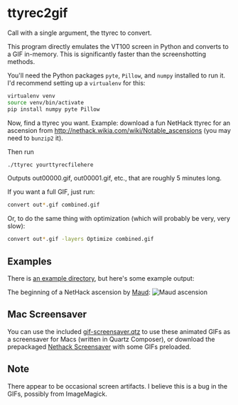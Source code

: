 # ttyrec2gif

Call with a single argument, the ttyrec to convert.

This program directly emulates the VT100 screen in Python and converts
to a GIF in-memory.
This is significantly faster than the screenshotting methods.

You'll need the Python packages `pyte`, `Pillow`, and `numpy` installed to run it.
I'd recommend setting up a `virtualenv` for this:

```sh
virtualenv venv
source venv/bin/activate
pip install numpy pyte Pillow
```

Now, find a ttyrec you want.
Example: download a fun NetHack ttyrec for an ascension from
http://nethack.wikia.com/wiki/Notable_ascensions (you may need to `bunzip2` it).

Then run

```sh
./ttyrec yourttyrecfilehere
```

Outputs out00000.gif, out00001.gif, etc., that are
roughly 5 minutes long.

If you want a full GIF, just run:

```sh
convert out*.gif combined.gif
```

Or, to do the same thing with optimization (which will probably
be very, very slow):

```sh
convert out*.gif -layers Optimize combined.gif
```

## Examples

There is [an example directory](examples/), but here's some example output:

The beginning of a NetHack ascension by [Maud](http://alt.org/nethack/plr.php?player=Maud):
![Maud ascension](examples/nethack-ascension-maud-2010-02-03.05-59-29/out00000.gif)

## Mac Screensaver

You can use the included [gif-screensaver.qtz](gif-screensaver.qtz) to use these animated GIFs
as a screensaver for Macs (written in Quartz Composer),
or download the prepackaged [Nethack Screensaver](nethack-screensaver.zip) with some GIFs preloaded.

## Note
There appear to be occasional screen artifacts.
I believe this is a bug in the GIFs, possibly from ImageMagick.
